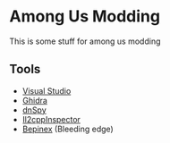 # Among Us Modding
This is some stuff for among us modding
## Tools
* [Visual Studio](https://visualstudio.com/)
* [Ghidra](https://github.com/NationalSecurityAgency/ghidra)
* [dnSpy](https://github.com/dnSpy/dnSpy)
* [Il2cppInspector](https://github.com/djkaty/Il2CppInspector)
* [Bepinex](https://github.com/BepInEx/BepInEx) (Bleeding edge)
